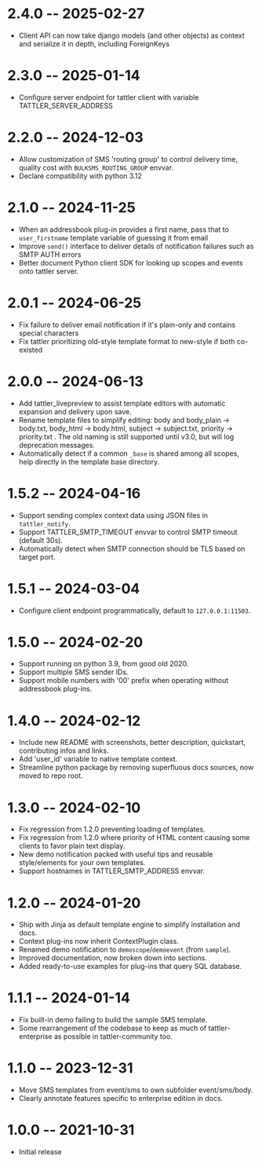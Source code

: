 # 2.4.0 -- 2025-02-27

- Client API can now take django models (and other objects) as context and serialize it in depth, including ForeignKeys

# 2.3.0 -- 2025-01-14

- Configure server endpoint for tattler client with variable TATTLER_SERVER_ADDRESS

# 2.2.0 -- 2024-12-03

- Allow customization of SMS 'routing group' to control delivery time, quality cost with `BULKSMS_ROUTING_GROUP` envvar.
- Declare compatibility with python 3.12

# 2.1.0 -- 2024-11-25

- When an addressbook plug-in provides a first name, pass that to `user_firstname` template variable of guessing it from email
- Improve `send()` interface to deliver details of notification failures such as SMTP AUTH errors
- Better document Python client SDK for looking up scopes and events onto tattler server.

# 2.0.1 -- 2024-06-25

- Fix failure to deliver email notification if it's plain-only and contains special characters
- Fix tattler prioritizing old-style template format to new-style if both co-existed

# 2.0.0 -- 2024-06-13

- Add tattler_livepreview to assist template editors with automatic expansion and delivery upon save.
- Rename template files to simplify editing: body and body_plain -> body.txt, body_html -> body.html, subject -> subject.txt, priority -> priority.txt . The old naming is still supported until v3.0, but will log deprecation messages.
- Automatically detect if a common ``_base`` is shared among all scopes, help directly in the template base directory.

# 1.5.2 -- 2024-04-16

- Support sending complex context data using JSON files in `tattler_notify`.
- Support TATTLER_SMTP_TIMEOUT envvar to control SMTP timeout (default 30s).
- Automatically detect when SMTP connection should be TLS based on target port.

# 1.5.1 -- 2024-03-04

- Configure client endpoint programmatically, default to `127.0.0.1:11503`.

# 1.5.0 -- 2024-02-20

- Support running on python 3.9, from good old 2020.
- Support multiple SMS sender IDs.
- Support mobile numbers with '00' prefix when operating without addressbook plug-ins.

# 1.4.0 -- 2024-02-12

- Include new README with screenshots, better description, quickstart, contributing infos and links.
- Add 'user_id' variable to native template context.
- Streamline python package by removing superfluous docs sources, now moved to repo root.

# 1.3.0 -- 2024-02-10

- Fix regression from 1.2.0 preventing loading of templates.
- Fix regression from 1.2.0 where priority of HTML content causing some clients to favor plain text display.
- New demo notification packed with useful tips and reusable style/elements for your own templates.
- Support hostnames in TATTLER_SMTP_ADDRESS envvar.

# 1.2.0 -- 2024-01-20

- Ship with Jinja as default template engine to simplify installation and docs.
- Context plug-ins now inherit ContextPlugin class.
- Renamed demo notification to `demoscope`/`demoevent` (from `sample`).
- Improved documentation, now broken down into sections.
- Added ready-to-use examples for plug-ins that query SQL database.

# 1.1.1 -- 2024-01-14

- Fix built-in demo failing to build the sample SMS template.
- Some rearrangement of the codebase to keep as much of tattler-enterprise as possible in tattler-community too.

# 1.1.0 -- 2023-12-31

- Move SMS templates from event/sms to own subfolder event/sms/body.
- Clearly annotate features specific to enterprise edition in docs.

# 1.0.0 -- 2021-10-31

- Initial release
